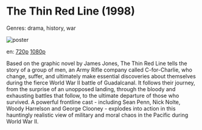 # The Thin Red Line (1998)

Genres: drama, history, war

![poster](http://image.tmdb.org/t/p/w500/g4ApW90svay7veAPgxU8OsNMEOB.jpg)

en:
  [720p](magnet:?xt=urn:btih:F70602CE10F8110184B9631DF698C013EFB1F0D0&tr=udp://glotorrents.pw:6969/announce&tr=udp://tracker.opentrackr.org:1337/announce&tr=udp://torrent.gresille.org:80/announce&tr=udp://tracker.openbittorrent.com:80&tr=udp://tracker.coppersurfer.tk:6969&tr=udp://tracker.leechers-paradise.org:6969&tr=udp://p4p.arenabg.ch:1337&tr=udp://tracker.internetwarriors.net:1337)
  [1080p](magnet:?xt=urn:btih:960DC73149FA3775053D41181733F98ED5BA2A89&tr=udp://glotorrents.pw:6969/announce&tr=udp://tracker.opentrackr.org:1337/announce&tr=udp://torrent.gresille.org:80/announce&tr=udp://tracker.openbittorrent.com:80&tr=udp://tracker.coppersurfer.tk:6969&tr=udp://tracker.leechers-paradise.org:6969&tr=udp://p4p.arenabg.ch:1337&tr=udp://tracker.internetwarriors.net:1337)
  


Based on the graphic novel by James Jones, The Thin Red Line tells the story of a group of men, an Army Rifle company called C-for-Charlie, who change, suffer, and ultimately make essential discoveries about themselves during the fierce World War II battle of Guadalcanal. It follows their journey, from the surprise of an unopposed landing, through the bloody and exhausting battles that follow, to the ultimate departure of those who survived. A powerful frontline cast - including Sean Penn, Nick Nolte, Woody Harrelson and George Clooney - explodes into action in this hauntingly realistic view of military and moral chaos in the Pacific during World War II.